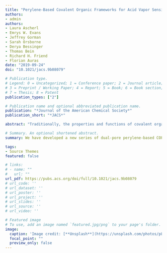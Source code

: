 ```yaml
---
title: "Perylene-Based Covalent Organic Frameworks for Acid Vapor Sensing"
authors: 
- admin
authors: 
- Laura Ascherl
- Emrys W. Evans
- Jeffrey Gorman
- Sarah Orsborne
- Derya Bessinger
- Thomas Bein
- Richard H. Friend
- Florian Auras
date: "2019-09-24"
doi: "10.1021/jacs.9b08079"

# Publication type.
# Legend: 0 = Uncategorized; 1 = Conference paper; 2 = Journal article;
# 3 = Preprint / Working Paper; 4 = Report; 5 = Book; 6 = Book section;
# 7 = Thesis; 8 = Patent
publication_types: ["2"]

# Publication name and optional abbreviated publication name.
publication: "*Journal of the American Chemical Society*"
publication_short: "*JACS*"

abstract: "Traditionally, the properties and functions of covalent organic frameworks (COFs) are defined by their constituting building blocks, while the chemical bonds that connect the individual subunits have not attracted much attention as functional components of the final material. We have developed a new series of dual-pore perylene-based COFs and demonstrated that their imine bonds can be protonated reversibly, causing significant protonation-induced color shifts toward the near-infrared, while the structure and crystallinity of the frameworks are fully retained. Thin films of these COFs are highly sensitive colorimetric acid vapor sensors with a detection limit as low as 35 μg L-1 and a response range of at least 4 orders of magnitude. Since the acidochromism in our COFs is a cooperative phenomenon based on electronically coupled imines, the COFs can be used to determine simultaneously the concentration and protonation strength of nonaqueous acid solutions, in which pH electrodes are not applicable, and to distinguish between different acids. Including the imine bonds as function-determining constituents of the framework provides an additional handle for constructing multifunctional COFs and extending the range of their possible applications."

# Summary. An optional shortened abstract.
summary: We have developed a new series of dual-pore perylene-based COFs and demonstrated that their imine bonds can be protonated reversibly, causing significant protonation-induced color shifts toward the near-infrared, while the structure and crystallinity of the frameworks are fully retained.

tags:
- Source Themes
featured: false

# links:
# - name: ""
#   url: ""
url_pdf: https://pubs.acs.org/doi/full/10.1021/jacs.9b08079
# url_code: ''
# url_dataset: ''
# url_poster: ''
# url_project: ''
# url_slides: ''
# url_source: ''
# url_video: ''

# Featured image
# To use, add an image named `featured.jpg/png` to your page's folder. 
image:
  caption: 'Image credit: [**Unsplash**](https://unsplash.com/photos/pLCdAaMFLTE)'
  focal_point: ""
  preview_only: false
---
```

